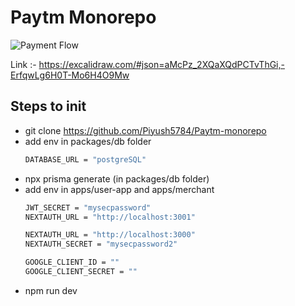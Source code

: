 #  Paytm Monorepo

![Payment Flow](https://github.com/user-attachments/assets/e8c90501-4f40-4d76-9d53-f01101c0528e)

Link :- https://excalidraw.com/#json=aMcPz_2XQaXQdPCTvThGi,-ErfqwLg6H0T-Mo6H4O9Mw

## Steps to init

- git clone https://github.com/Piyush5784/Paytm-monorepo
- add env in packages/db folder
  ```bash
  DATABASE_URL = "postgreSQL"
  ```
- npx prisma generate (in packages/db folder)
- add env in apps/user-app and apps/merchant
  ```bash
  JWT_SECRET = "mysecpassword"
  NEXTAUTH_URL = "http://localhost:3001"
  ```
  ```bash
  NEXTAUTH_URL = "http://localhost:3000"
  NEXTAUTH_SECRET = "mysecpassword2"

  GOOGLE_CLIENT_ID = ""
  GOOGLE_CLIENT_SECRET = ""
  ```
- npm run dev 
